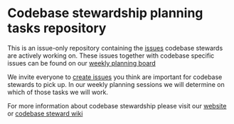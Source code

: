 # Codebase stewardship planning tasks repository

This is an issue-only repository containing the [issues](https://github.com/publiccodenet/codebasestewards/issues) codebase stewards are actively working on.
These issues together with codebase specific issues can be found on our [weekly planning board](#)

We invite everyone to [create issues](https://github.com/publiccodenet/codebasestewards/issues/new) you think are important for codebase stewards to pick up. In our weekly planning sessions we will determine on which of those tasks we will work.

For more information about codebase stewardship please visit our [website](https://publiccode.net/codebase-stewardship/) or [codebase steward wiki](https://github.com/publiccodenet/codebasestewards/wiki)

